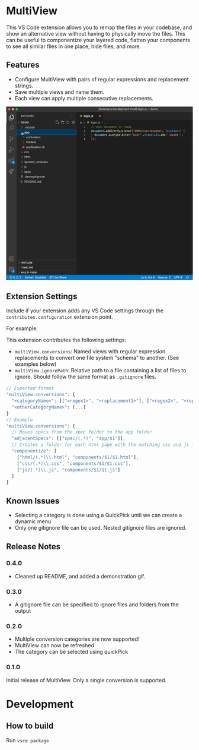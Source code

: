 # MultiView

This VS Code extension allows you to remap the files in your codebase, and show an alternative view without having to physically move the files. This can be useful to componentize your layered code, flatten your components to see all similar files in one place, hide files, and more.

## Features

- Configure MultiView with pairs of regular expressions and replacement strings. 
- Save multiple views and name them.
- Each view can apply multiple consecutive replacements.

![demonstration of the extension in action](./multiview-demo.gif)

<!-- TODO: add examples here -->


## Extension Settings

Include if your extension adds any VS Code settings through the `contributes.configuration` extension point.

For example:

This extension contributes the following settings:

- `multiView.conversions`: Named views with regular expression replacements to convert one file system "schema" to another. (See examples below)
- `multiView.ignorePath`: Relative path to a file containing a list of files to ignore. Should follow the same format as `.gitignore` files.


```js
// Expected format
"multiView.conversions": {
  "<categoryName>": [["<regex1>", "<replacement1>"], ["<regex2>", "<replacement2>"], ...],
  "<otherCategoryName>": [...]
}
// Example
"multiView.conversions": {
  // Moves specs from the spec folder to the app folder
  "adjacentSpecs": [["spec/(.*)", "app/$1"]],
  // Creates a folder for each html page with the matching css and js files
  "componentize": [
    ["html/(.*)\\.html", "components/$1/$1.html"],
    ["css/(.*)\\.css", "components/$1/$1.css"],
    ["js/(.*)\\.js", "components/$1/$1.js"]
  ]
}
```


## Known Issues

- Selecting a category is done using a QuickPick until we can create a dynamic menu
- Only one gitignore file can be used. Nested gitignore files are ignored.

## Release Notes

### 0.4.0

- Cleaned up README, and added a demonstration gif.

### 0.3.0

- A gitignore file can be specified to ignore files and folders from the output

### 0.2.0

- Multiple conversion categories are now supported!
- MultiView can now be refreshed
- The category can be selected using quickPick

### 0.1.0

Initial release of MultiView. Only a single conversion is supported.


# Development

## How to build

Run `vsce package`

<!-- TODO: Ensure that you've read through the extensions guidelines and follow the best practices for creating your extension. (https://code.visualstudio.com/api/references/extension-guidelines) -->
